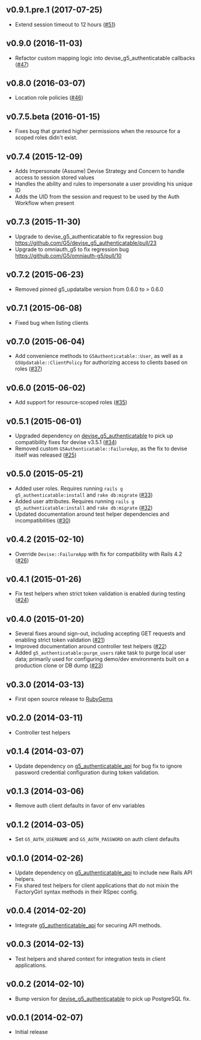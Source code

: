 ## v0.9.1.pre.1 (2017-07-25)

* Extend session timeout to 12 hours
  ([#51](https://github.com/G5/g5_authenticatable/pull/51))

## v0.9.0 (2016-11-03)

* Refactor custom mapping logic into devise_g5_authenticatable callbacks
  ([#47](https://github.com/G5/g5_authenticatable/pull/47))

## v0.8.0 (2016-03-07)

* Location role policies
  ([#46](https://github.com/G5/g5_authenticatable/pull/46))

## v0.7.5.beta (2016-01-15)

* Fixes bug that granted higher permissions when the resource for a scoped roles didn't exist.

## v0.7.4 (2015-12-09)

* Adds Impersonate (Assume) Devise Strategy and Concern to handle access to session stored values
* Handles the ability and rules to impersonate a user providing his unique ID
* Adds the UID from the session and request to be used by the Auth Workflow when present

## v0.7.3 (2015-11-30)
* Upgrade to devise_g5_authenticatable to fix regression bug https://github.com/G5/devise_g5_authenticatable/pull/23
* Upgrade to omniauth_g5 to fix regression bug https://github.com/G5/omniauth-g5/pull/10

## v0.7.2 (2015-06-23)

* Removed pinned g5_updatalbe version from 0.6.0 to > 0.6.0

## v0.7.1 (2015-06-08)

* Fixed bug when listing clients

## v0.7.0 (2015-06-04)

* Add convenience methods to `G5Authenticatable::User`, as well as a
  `G5Updatable::ClientPolicy` for authorizing access to clients based on roles
  ([#37](https://github.com/G5/g5_authenticatable/pull/37))

## v0.6.0 (2015-06-02)

* Add support for resource-scoped roles
  ([#35](https://github.com/G5/g5_authenticatable/pull/35))

## v0.5.1 (2015-06-01)

* Upgraded dependency on
  [devise_g5_authenticatable](https://github.com/devise_g5_authenticatable) to
  pick up compatibility fixes for devise v3.5.1
  ([#34](https://github.com/G5/g5_authenticatable/issues/34))
* Removed custom `G5Authenticatable::FailureApp`, as the fix to devise itself
  was released ([#25](https://github.com/G5/g5_authenticatable/issues/25))

## v0.5.0 (2015-05-21)

* Added user roles. Requires running `rails g g5_authenticatable:install` and
  `rake db:migrate`
  ([#33](https://github.com/G5/g5_authenticatable/pull/33))
* Added user attributes. Requires running `rails g g5_authenticatable:install`
  and `rake db:migrate`
  ([#32](https://github.com/G5/g5_authenticatable/pull/32))
* Updated documentation around test helper dependencies and incompatibilities
  ([#30](https://github.com/G5/g5_authenticatable/pull/30))

## v0.4.2 (2015-02-10)

* Override `Devise::FailureApp` with fix for compatibility with Rails 4.2
  ([#26](https://github.com/G5/g5_authenticatable/pull/26))

## v0.4.1 (2015-01-26)

* Fix test helpers when strict token validation is enabled during testing
  ([#24](https://github.com/G5/g5_authenticatable/pull/24))

## v0.4.0 (2015-01-20)

* Several fixes around sign-out, including accepting GET requests and
  enabling strict token validation
  ([#21](https://github.com/G5/g5_authenticatable/pull/21))
* Improved documentation around controller test helpers
  ([#22](https://github.com/G5/g5_authenticatable/pull/22))
* Added `g5_authenticatable:purge_users` rake task to purge local user data;
  primarily used for configuring demo/dev environments built on a production
  clone or DB dump
  ([#23](https://github.com/G5/g5_authenticatable/pull/23))

## v0.3.0 (2014-03-13)

* First open source release to [RubyGems](https://rubygems.org)

## v0.2.0 (2014-03-11)

* Controller test helpers

## v0.1.4 (2014-03-07)

* Update dependency on [g5_authenticatable_api](https://github.com/G5/g5_authenticatable_api)
  for bug fix to ignore password credential configuration during token validation.

## v0.1.3 (2014-03-06)

* Remove auth client defaults in favor of env variables

## v0.1.2 (2014-03-05)

* Set `G5_AUTH_USERNAME` and `G5_AUTH_PASSWORD` on auth client defaults

## v0.1.0 (2014-02-26)

* Update dependency on [g5_authenticatable_api](https://github.com/G5/g5_authenticatable_api)
  to include new Rails API helpers.
* Fix shared test helpers for client applications that do not mixin the FactoryGirl syntax methods
  in their RSpec config.

## v0.0.4 (2014-02-20)

* Integrate [g5_authenticatable_api](https://github.com/G5/g5_authenticatable_api)
  for securing API methods.

## v0.0.3 (2014-02-13)

* Test helpers and shared context for integration tests in client applications.

## v0.0.2 (2014-02-10)

* Bump version for [devise_g5_authenticatable](https://github.com/G5/devise_g5_authenticatable)
  to pick up PostgreSQL fix.

## v0.0.1 (2014-02-07)

* Initial release
